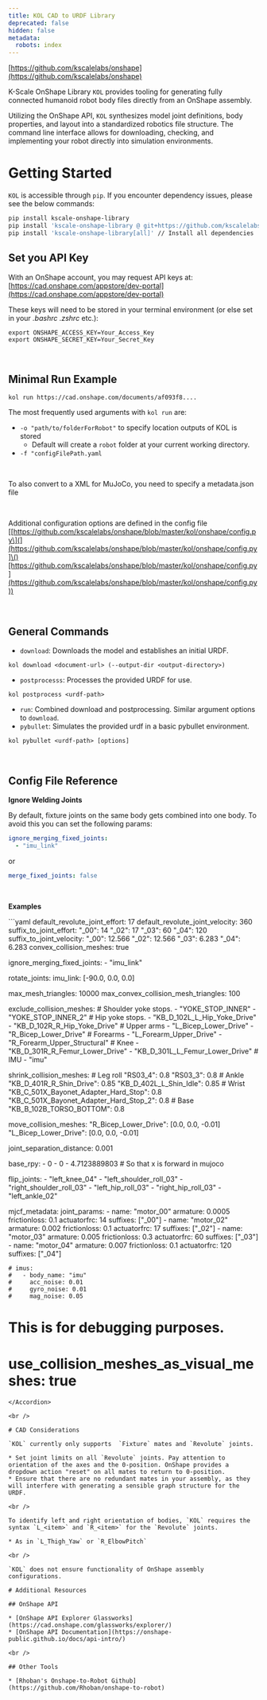 ```yaml
---
title: KOL CAD to URDF Library
deprecated: false
hidden: false
metadata:
  robots: index
---
```

[https://github.com/kscalelabs/onshape](https://github.com/kscalelabs/onshape)

K-Scale OnShape Library `KOL` provides tooling for generating fully connected humanoid robot body files directly from an OnShape assembly.

Utilizing the OnShape API, `KOL` synthesizes model joint definitions, body properties, and layout into a standardized robotics file structure. The command line interface allows for downloading, checking, and implementing your robot directly into simulation environments.

# Getting Started

`KOL` is accessible through `pip`. If you encounter dependency issues, please see the below commands:

```bash
pip install kscale-onshape-library
pip install 'kscale-onshape-library @ git+https://github.com/kscalelabs/onshape.git@master'  //Install from Github
pip install 'kscale-onshape-library[all]' // Install all dependencies

```

## Set you API Key

With an OnShape account, you may request API keys at: [https://cad.onshape.com/appstore/dev-portal](https://cad.onshape.com/appstore/dev-portal)

These keys will need to be stored in your terminal environment (or else set in your *.bashrc*  *.zshrc* etc.):

```
export ONSHAPE_ACCESS_KEY=Your_Access_Key
export ONSHAPE_SECRET_KEY=Your_Secret_Key

```

<br />

## Minimal Run Example

```
kol run https://cad.onshape.com/documents/af093f8....
```

The most frequently used arguments with `kol run`  are:

* `-o "path/to/folderForRobot"` to specify location outputs of KOL is stored
  * Default will create a `robot` folder at your current working directory.
* `-f "configFilePath.yaml`

<br />

To also convert to a XML for MuJoCo, you need to specify a metadata.json file

<br />

Additional configuration options are defined in the config file \[[https://github.com/kscalelabs/onshape/blob/master/kol/onshape/config.py\](](https://github.com/kscalelabs/onshape/blob/master/kol/onshape/config.py]\()[https://github.com/kscalelabs/onshape/blob/master/kol/onshape/config.py](https://github.com/kscalelabs/onshape/blob/master/kol/onshape/config.py))

<br />

## General Commands

* `download`: Downloads the model and establishes an initial URDF.

```
kol download <document-url> (--output-dir <output-directory>)
```

* `postprocesss`: Processes the provided URDF for use.

```
kol postprocess <urdf-path>
```

* `run`: Combined download and postprocessing. Similar argument options to `download`.
* `pybullet`: Simulates the provided urdf in a basic pybullet environment.

```
kol pybullet <urdf-path> [options]
```

<br />

## Config File Reference

**Ignore Welding Joints**

By default, fixture joints on the same body gets combined into one body. To avoid this you can set the following params:

```yaml
ignore_merging_fixed_joints:
  - "imu_link"
```

or

```yaml
merge_fixed_joints: false
```

<br />

**Examples**

<Accordion title="Full Example with Robot" icon="fa-info-circle">
  ```yaml
  default_revolute_joint_effort: 17
  default_revolute_joint_velocity: 360
  suffix_to_joint_effort:
    "_00": 14
    "_02": 17
    "_03": 60
    "_04": 120
  suffix_to_joint_velocity:
    "_00": 12.566
    "_02": 12.566
    "_03": 6.283
    "_04": 6.283
  convex_collision_meshes: true

  ignore_merging_fixed_joints:
    - "imu_link"

  rotate_joints:
    imu_link: [-90.0, 0.0, 0.0]

  max_mesh_triangles: 10000
  max_convex_collision_mesh_triangles: 100

  exclude_collision_meshes:
    # Shoulder yoke stops.
    - "YOKE_STOP_INNER"
    - "YOKE_STOP_INNER_2"
    # Hip yoke stops.
    - "KB_D_102L_L_Hip_Yoke_Drive"
    - "KB_D_102R_R_Hip_Yoke_Drive"
    # Upper arms
    - "L_Bicep_Lower_Drive"
    - "R_Bicep_Lower_Drive"
    # Forearms
    - "L_Forearm_Upper_Drive"
    - "R_Forearm_Upper_Structural"
    # Knee
    - "KB_D_301R_R_Femur_Lower_Drive"
    - "KB_D_301L_L_Femur_Lower_Drive"
    # IMU
    - "imu"

  shrink_collision_meshes:
    # Leg roll
    "RS03_4": 0.8
    "RS03_3": 0.8
    # Ankle
    "KB_D_401R_R_Shin_Drive": 0.85
    "KB_D_402L_L_Shin_Idle": 0.85
    # Wrist
    "KB_C_501X_Bayonet_Adapter_Hard_Stop": 0.8
    "KB_C_501X_Bayonet_Adapter_Hard_Stop_2": 0.8
    # Base
    "KB_B_102B_TORSO_BOTTOM": 0.8

  move_collision_meshes:
    "R_Bicep_Lower_Drive": [0.0, 0.0, -0.01]
    "L_Bicep_Lower_Drive": [0.0, 0.0, -0.01]

  joint_separation_distance: 0.001

  base_rpy:
    - 0
    - 0
    - 4.7123889803 # So that x is forward in mujoco

  flip_joints:
    - "left_knee_04"
    - "left_shoulder_roll_03"
    - "right_shoulder_roll_03"
    - "left_hip_roll_03"
    - "right_hip_roll_03"
    - "left_ankle_02"

  mjcf_metadata:
    joint_params:
      - name: "motor_00"
        armature: 0.0005
        frictionloss: 0.1
        actuatorfrc: 14
        suffixes: ["_00"]
      - name: "motor_02"
        armature: 0.002
        frictionloss: 0.1
        actuatorfrc: 17
        suffixes: ["_02"]
      - name: "motor_03"
        armature: 0.005
        frictionloss: 0.3
        actuatorfrc: 60
        suffixes: ["_03"]
      - name: "motor_04"
        armature: 0.007
        frictionloss: 0.1
        actuatorfrc: 120
        suffixes: ["_04"]

    # imus:
    #   - body_name: "imu"
    #     acc_noise: 0.01
    #     gyro_noise: 0.01
    #     mag_noise: 0.05
  # This is for debugging purposes.
  # use_collision_meshes_as_visual_meshes: true
  ```
</Accordion>

<br />

# CAD Considerations

`KOL` currently only supports  `Fixture` mates and `Revolute` joints.

* Set joint limits on all `Revolute` joints. Pay attention to orientation of the axes and the 0-position. OnShape provides a dropdown action "reset" on all mates to return to 0-position.
* Ensure that there are no redundant mates in your assembly, as they will interfere with generating a sensible graph structure for the URDF.

<br />

To identify left and right orientation of bodies, `KOL` requires the syntax `L_<item>` and `R_<item>` for the `Revolute` joints.

* As in `L_Thigh_Yaw` or `R_ElbowPitch`

<br />

`KOL` does not ensure functionality of OnShape assembly configurations.

# Additional Resources

## OnShape API

* [OnShape API Explorer Glassworks](https://cad.onshape.com/glassworks/explorer/)
* [OnShape API Documentation](https://onshape-public.github.io/docs/api-intro/)

<br />

## Other Tools

* [Rhoban's Onshape-to-Robot Github](https://github.com/Rhoban/onshape-to-robot)